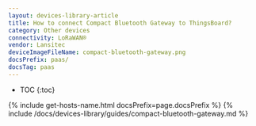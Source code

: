 ```yaml
---
layout: devices-library-article
title: How to connect Compact Bluetooth Gateway to ThingsBoard?
category: Other devices
connectivity: LoRaWAN®
vendor: Lansitec
deviceImageFileName: compact-bluetooth-gateway.png
docsPrefix: paas/
docsTag: paas
---
```


* TOC
{:toc}

{% include get-hosts-name.html docsPrefix=page.docsPrefix %}
{% include /docs/devices-library/guides/compact-bluetooth-gateway.md %}
